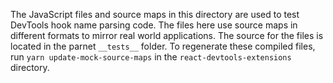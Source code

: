 The JavaScript files and source maps in this directory are used to test DevTools hook name parsing code. The files here use source maps in different formats to mirror real world applications. The source for the files is located in the parnet `__tests__` folder. To regenerate these compiled files, run `yarn update-mock-source-maps` in the `react-devtools-extensions` directory.